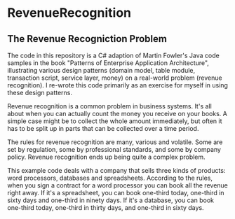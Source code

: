 RevenueRecognition
==================

The Revenue Recogniction Problem
--------------------------------

The code in this repository is a C# adaption of Martin Fowler's Java code samples in the book "Patterns of Enterprise Application Architecture", illustrating various design patterns (domain model, table module, transaction script, service layer, money) on a real-world problem (revenue recognition). I re-wrote this code primarily as an exercise for myself in using these design patterns.

Revenue recognition is a common problem in business systems. It's all about when you can actually count the money you receive on your books. A simple case might be to collect the whole amount immediately, but often it has to be split up in parts that can be collected over a time period.

The rules for revenue recognition are many, various and volatile. Some are set by regulation, some by professional standards, and some by
company policy. Revenue recognition ends up being quite a complex problem.

This example code deals with a company that sells three kinds of products: word processors, databases and spreadsheets. According to the rules, when you sign a contract for a word processor you can book all the revenue right away. If it's a spreadsheet, you can book one-third today, one-third in sixty days and one-third in ninety days. If it's a database, you can book one-third today, one-third in thirty days, and one-third in sixty days.
